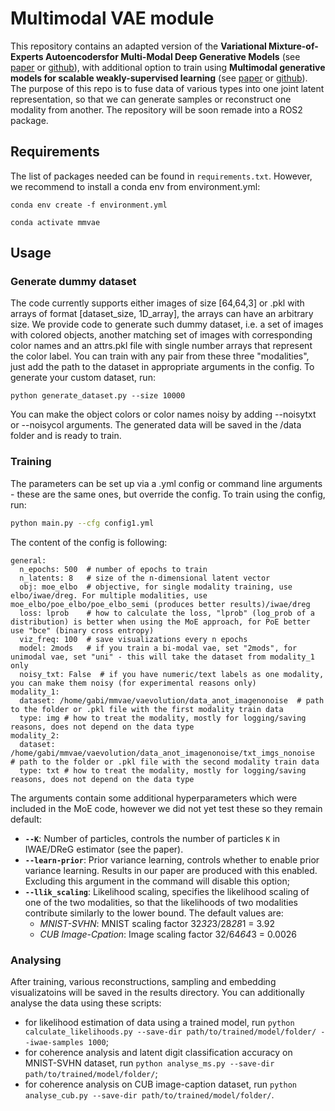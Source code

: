 # Multimodal VAE module
This repository contains an adapted version of the **Variational Mixture-of-Experts Autoencodersfor Multi-Modal Deep Generative Models** (see [paper](https://arxiv.org/pdf/1911.03393.pdf) or [github](https://github.com/iffsid/mmvae)), with additional option to train using **Multimodal generative models for scalable weakly-supervised learning** (see [paper](https://arxiv.org/pdf/1802.05335.pdf) or [github](https://github.com/mhw32/multimodal-vae-public)). The purpose of this repo is to fuse data of various types into one joint latent representation, so that we can generate samples or reconstruct one modality from another. The repository will be soon remade into a ROS2 package.

## Requirements
The list of packages needed can be found in `requirements.txt`. However, we recommend to install a conda env from environment.yml:


`conda env create -f environment.yml`

`conda activate mmvae`



## Usage

### Generate dummy dataset

The code currently supports either images of size [64,64,3] or .pkl with arrays of format [dataset_size, 1D_array], the arrays can have an arbitrary size. 
We provide code to generate such dummy dataset, i.e. a set of images with colored objects, another matching set of images with corresponding color names and an attrs.pkl file with single number arrays
that represent the color label. You can train with any pair from these three "modalities", just add the path to the dataset in appropriate arguments in the config. To generate your custom dataset, run:


`python generate_dataset.py --size 10000`


You can make the object colors or color names noisy by adding --noisytxt or --noisycol arguments. The generated data will be saved in the /data folder and is ready to train.


### Training

The parameters can be set up via a .yml config or command line arguments - these are the same ones, but override the config. To train using the config, run:


```bash
python main.py --cfg config1.yml

```


The content of the config is following:
```
general:
  n_epochs: 500  # number of epochs to train
  n_latents: 8   # size of the n-dimensional latent vector
  obj: moe_elbo  # objective, for single modality training, use elbo/iwae/dreg. For multiple modalities, use moe_elbo/poe_elbo/poe_elbo_semi (produces better results)/iwae/dreg
  loss: lprob    # how to calculate the loss, "lprob" (log_prob of a distribution) is better when using the MoE approach, for PoE better use "bce" (binary cross entropy)
  viz_freq: 100  # save visualizations every n epochs
  model: 2mods   # if you train a bi-modal vae, set "2mods", for unimodal vae, set "uni" - this will take the dataset from modality_1 only
  noisy_txt: False  # if you have numeric/text labels as one modality, you can make them noisy (for experimental reasons only)
modality_1:
  dataset: /home/gabi/mmvae/vaevolution/data_anot_imagenonoise  # path to the folder or .pkl file with the first modality train data
  type: img # how to treat the modality, mostly for logging/saving reasons, does not depend on the data type
modality_2:
  dataset: /home/gabi/mmvae/vaevolution/data_anot_imagenonoise/txt_imgs_nonoise  # path to the folder or .pkl file with the second modality train data
  type: txt # how to treat the modality, mostly for logging/saving reasons, does not depend on the data type
```

The arguments contain some additional hyperparameters which were included in the MoE code, however we did not yet test these so they remain default:

- **`--K`**: Number of particles, controls the number of particles `K` in IWAE/DReG estimator (see the paper).
- **`--learn-prior`**: Prior variance learning, controls whether to enable prior variance learning. Results in our paper are produced with this enabled. Excluding this argument in the command will disable this option;
- **`--llik_scaling`**: Likelihood scaling, specifies the likelihood scaling of one of the two modalities, so that the likelihoods of two modalities contribute similarly to the lower bound. The default values are: 
    - _MNIST-SVHN_: MNIST scaling factor 32*32*3/28*28*1 = 3.92
    - _CUB Image-Cpation_: Image scaling factor 32/64*64*3 = 0.0026


### Analysing
After training, various reconstructions, sampling and embedding visualizatoins will be saved in the results directory. You can additionally analyse the data using these scripts:

- for likelihood estimation of data using a trained model, run `python calculate_likelihoods.py --save-dir path/to/trained/model/folder/ --iwae-samples 1000`;
- for coherence analysis and latent digit classification accuracy on MNIST-SVHN dataset, run `python analyse_ms.py --save-dir path/to/trained/model/folder/`;
- for coherence analysis on CUB image-caption dataset, run `python analyse_cub.py --save-dir path/to/trained/model/folder/`.
